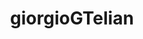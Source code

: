 ---
title: giorgioGTelian
github: https://github.com/giorgioGTelian
mode: dark
transition: 1s
score: 65.2
archetype:
- Badges | Tags | Icons
- Little Bit of Everything
---